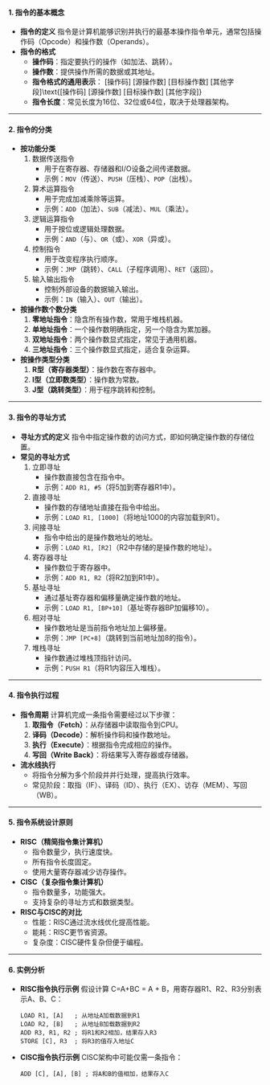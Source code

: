 #### **1. 指令的基本概念**

- **指令的定义**
   指令是计算机能够识别并执行的最基本操作指令单元，通常包括操作码（Opcode）和操作数（Operands）。
- **指令的格式**
  - **操作码**：指定要执行的操作（如加法、跳转）。
  - **操作数**：提供操作所需的数据或其地址。
  - **指令格式的通用表示**： [操作码] [源操作数] [目标操作数] [其他字段]\text{[操作码] [源操作数] [目标操作数] [其他字段]}
  - **指令长度**：常见长度为16位、32位或64位，取决于处理器架构。

------

#### **2. 指令的分类**

- **按功能分类**
  1. 数据传送指令
     - 用于在寄存器、存储器和I/O设备之间传递数据。
     - 示例：`MOV`（传送）、`PUSH`（压栈）、`POP`（出栈）。
  2. 算术运算指令
     - 用于完成加减乘除等运算。
     - 示例：`ADD`（加法）、`SUB`（减法）、`MUL`（乘法）。
  3. 逻辑运算指令
     - 用于按位或逻辑处理数据。
     - 示例：`AND`（与）、`OR`（或）、`XOR`（异或）。
  4. 控制指令
     - 用于改变程序执行顺序。
     - 示例：`JMP`（跳转）、`CALL`（子程序调用）、`RET`（返回）。
  5. 输入输出指令
     - 控制外部设备的数据输入输出。
     - 示例：`IN`（输入）、`OUT`（输出）。
- **按操作数个数分类**
  1. **零地址指令**：隐含所有操作数，常用于堆栈机器。
  2. **单地址指令**：一个操作数明确指定，另一个隐含为累加器。
  3. **双地址指令**：两个操作数显式指定，常见于通用机器。
  4. **三地址指令**：三个操作数显式指定，适合复杂运算。
- **按操作类型分类**
  1. **R型（寄存器类型）**：操作数在寄存器中。
  2. **I型（立即数类型）**：操作数为常数。
  3. **J型（跳转类型）**：用于程序跳转和控制。

------

#### **3. 指令的寻址方式**

- **寻址方式的定义**
   指令中指定操作数的访问方式，即如何确定操作数的存储位置。
- **常见的寻址方式**
  1. 立即寻址
     - 操作数直接包含在指令中。
     - 示例：`ADD R1, #5`（将5加到寄存器R1中）。
  2. 直接寻址
     - 操作数的存储地址直接在指令中给出。
     - 示例：`LOAD R1, [1000]`（将地址1000的内容加载到R1）。
  3. 间接寻址
     - 指令中给出的是操作数地址的地址。
     - 示例：`LOAD R1, [R2]`（R2中存储的是操作数的地址）。
  4. 寄存器寻址
     - 操作数位于寄存器中。
     - 示例：`ADD R1, R2`（将R2加到R1中）。
  5. 基址寻址
     - 通过基址寄存器和偏移量确定操作数的地址。
     - 示例：`LOAD R1, [BP+10]`（基址寄存器BP加偏移10）。
  6. 相对寻址
     - 操作数地址是当前指令地址加上偏移量。
     - 示例：`JMP [PC+8]`（跳转到当前地址加8的指令）。
  7. 堆栈寻址
     - 操作数通过堆栈顶指针访问。
     - 示例：`PUSH R1`（将R1内容压入堆栈）。

------

#### **4. 指令执行过程**

- **指令周期**
   计算机完成一条指令需要经过以下步骤：
  1. **取指令（Fetch）**：从存储器中读取指令到CPU。
  2. **译码（Decode）**：解析操作码和操作数地址。
  3. **执行（Execute）**：根据指令完成相应的操作。
  4. **写回（Write Back）**：将结果写入寄存器或存储器。
- **流水线执行**
  - 将指令分解为多个阶段并并行处理，提高执行效率。
  - 常见阶段：取指（IF）、译码（ID）、执行（EX）、访存（MEM）、写回（WB）。

------

#### **5. 指令系统设计原则**

- **RISC（精简指令集计算机）**
  - 指令数量少，执行速度快。
  - 所有指令长度固定。
  - 使用大量寄存器减少访存操作。
- **CISC（复杂指令集计算机）**
  - 指令数量多，功能强大。
  - 支持复杂的寻址方式和数据类型。
- **RISC与CISC的对比**
  - 性能：RISC通过流水线优化提高性能。
  - 能耗：RISC更节省资源。
  - 复杂度：CISC硬件复杂但便于编程。

------

#### **6. 实例分析**

- **RISC指令执行示例**
   假设计算 C=A+BC = A + B，用寄存器R1、R2、R3分别表示A、B、C：

  ```
  LOAD R1, [A]   ; 从地址A加载数据到R1
  LOAD R2, [B]   ; 从地址B加载数据到R2
  ADD R3, R1, R2 ; 将R1和R2相加，结果存入R3
  STORE [C], R3  ; 将R3的值存入地址C
  ```

- **CISC指令执行示例**
   CISC架构中可能仅需一条指令：

  ```
  ADD [C], [A], [B] ; 将A和B的值相加，结果存入C
  ```

